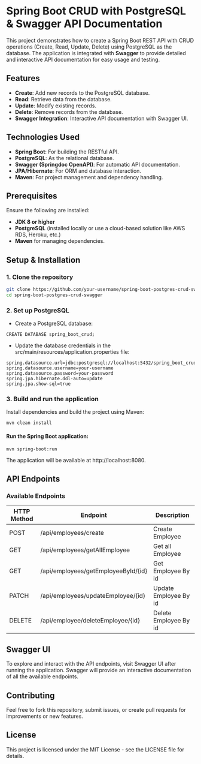 # Spring Boot CRUD with PostgreSQL & Swagger API Documentation

This project demonstrates how to create a Spring Boot REST API with CRUD operations (Create, Read, Update, Delete) using PostgreSQL as the database. The application is integrated with **Swagger** to provide detailed and interactive API documentation for easy usage and testing.

## Features

- **Create**: Add new records to the PostgreSQL database.
- **Read**: Retrieve data from the database.
- **Update**: Modify existing records.
- **Delete**: Remove records from the database.
- **Swagger Integration**: Interactive API documentation with Swagger UI.

## Technologies Used

- **Spring Boot**: For building the RESTful API.
- **PostgreSQL**: As the relational database.
- **Swagger (Springdoc OpenAPI)**: For automatic API documentation.
- **JPA/Hibernate**: For ORM and database interaction.
- **Maven**: For project management and dependency handling.

## Prerequisites

Ensure the following are installed:

- **JDK 8 or higher**
- **PostgreSQL** (installed locally or use a cloud-based solution like AWS RDS, Heroku, etc.)
- **Maven** for managing dependencies.

## Setup & Installation

### 1. Clone the repository

```bash
git clone https://github.com/your-username/spring-boot-postgres-crud-swagger.git
cd spring-boot-postgres-crud-swagger
```

### 2. Set up PostgreSQL

- Create a PostgreSQL database:

```
CREATE DATABASE spring_boot_crud;
```

- Update the database credentials in the src/main/resources/application.properties file:

```
spring.datasource.url=jdbc:postgresql://localhost:5432/spring_boot_crud
spring.datasource.username=your-username
spring.datasource.password=your-password
spring.jpa.hibernate.ddl-auto=update
spring.jpa.show-sql=true
```

### 3. Build and run the application

Install dependencies and build the project using Maven:

```
mvn clean install
```

#### Run the Spring Boot application:

```
mvn spring-boot:run
```

The application will be available at http://localhost:8080.

## API Endpoints

### Available Endpoints

| HTTP Method | Endpoint                            | Description           |
| ----------- | ----------------------------------- | --------------------- |
| POST        | /api/employees/create               | Create Employee       |
| GET         | /api/employees/getAllEmployee       | Get all Employee      |
| GET         | /api/employees/getEmployeeById/{id} | Get Employee By id    |
| PATCH       | /api/employees/updateEmployee/{id}  | Update Employee By id |
| DELETE      | /api/employee/deleteEmployee/{id}   | Delete Employee By id |

## Swagger UI

To explore and interact with the API endpoints, visit Swagger UI after running the application. Swagger will provide an interactive documentation of all the available endpoints.

## Contributing

Feel free to fork this repository, submit issues, or create pull requests for improvements or new features.

## License

This project is licensed under the MIT License - see the LICENSE file for details.
